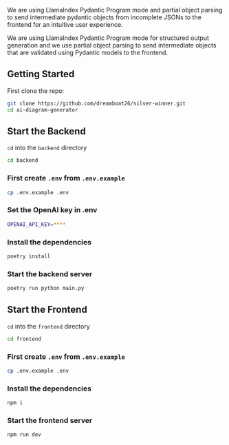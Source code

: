 We are using LlamaIndex Pydantic Program mode and partial object parsing to send intermediate pydantic objects from incomplete JSONs to the frontend for an intuitive user experience.

We are using LlamaIndex Pydantic Program mode for structured output generation and we use partial object parsing to send intermediate objects that are validated using Pydantic models to the frontend.

## Getting Started

First clone the repo:

```bash
git clone https://github.com/dreamboat26/silver-winner.git
cd ai-diagram-generator
```

## Start the Backend

`cd` into the `backend` directory

```bash
cd backend
```

### First create `.env` from `.env.example`

```bash
cp .env.example .env
```

### Set the OpenAI key in .env

```bash
OPENAI_API_KEY=****
```

### Install the dependencies

```bash
poetry install
```

### Start the backend server

```bash
poetry run python main.py
```

## Start the Frontend

`cd` into the `frontend` directory

```bash
cd frontend
```

### First create `.env` from `.env.example`

```bash
cp .env.example .env
```

### Install the dependencies

```bash
npm i
```

### Start the frontend server

```bash
npm run dev
```
